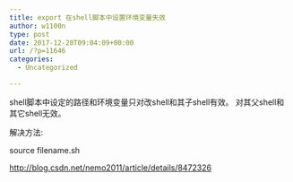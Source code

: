 ```yaml
---
title: export 在shell脚本中设置环境变量失效
author: w1100n
type: post
date: 2017-12-20T09:04:09+00:00
url: /?p=11646
categories:
  - Uncategorized

---
```

shell脚本中设定的路径和环境变量只对改shell和其子shell有效。 对其父shell和其它shell无效。

解决方法: 

source filename.sh

http://blog.csdn.net/nemo2011/article/details/8472326